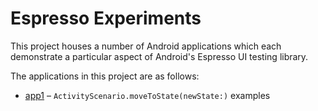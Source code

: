 # Espresso Experiments

This project houses a number of Android applications which each demonstrate a particular aspect of Android's Espresso UI testing library.

The applications in this project are as follows:

* [app1](app1) – `ActivityScenario.moveToState(newState:)` examples
